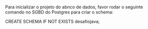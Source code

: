 Para inicializar o projeto do abnco de dados, favor rodar o seguinte comando no SGBD do Postgres para criar o schema:

CREATE SCHEMA IF NOT EXISTS desafiojava;
